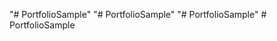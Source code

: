 "# PortfolioSample" 
"# PortfolioSample" 
"# PortfolioSample" 
#   P o r t f o l i o S a m p l e  
 